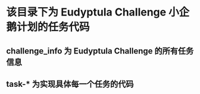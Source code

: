 # 该目录下为 Eudyptula Challenge 小企鹅计划的任务代码
## challenge_info 为 Eudyptula Challenge 的所有任务信息
## task-* 为实现具体每一个任务的代码

